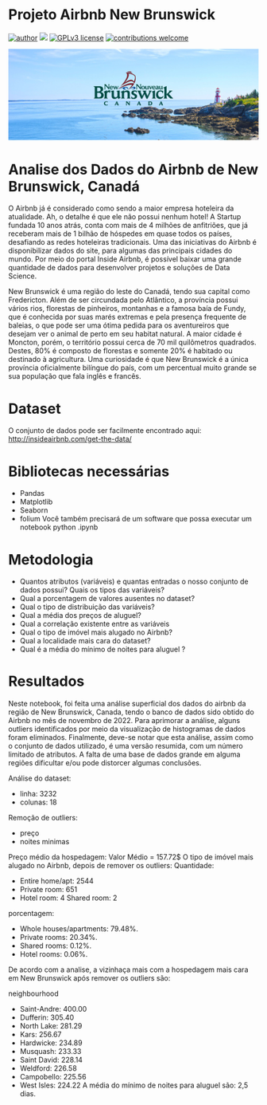 # Projeto Airbnb New Brunswick
[![author](https://img.shields.io/badge/author-Wallison-red.svg)](https://www.linkedin.com/in/wallison-borges-48312516a/) [![](https://img.shields.io/badge/python-3.7+-blue.svg)](https://www.python.org/downloads/release/python-365/) [![GPLv3 license](https://img.shields.io/badge/License-GPLv3-blue.svg)](http://perso.crans.org/besson/LICENSE.html) [![contributions welcome](https://img.shields.io/badge/contributions-welcome-brightgreen.svg?style=flat)](https://github.com/IsWallison/Project_airbnb/issues)

<p align="center">
  <img src="nb.jpg" >
</p>

# Analise dos Dados do Airbnb de New Brunswick, Canadá

O Airbnb já é considerado como sendo a maior empresa hoteleira da atualidade. Ah, o detalhe é que ele não possui nenhum hotel!
A Startup fundada 10 anos atrás, conta com mais de 4 milhões de anfitriões, que já receberam mais de 1 bilhão de hóspedes em quase todos os países, desafiando as redes hoteleiras tradicionais.
Uma das iniciativas do Airbnb é disponibilizar dados do site, para algumas das principais cidades do mundo. Por meio do portal Inside Airbnb, é possível baixar uma grande quantidade de dados para desenvolver projetos e soluções de Data Science.

New Brunswick é uma região do leste do Canadá, tendo sua capital como Fredericton. Além de ser circundada pelo Atlântico, a província possui vários rios, florestas de pinheiros, montanhas e a famosa baía de Fundy, que é conhecida por suas marés extremas e pela presença frequente de baleias, o que pode ser uma ótima pedida para os aventureiros que desejam ver o animal de perto em seu habitat natural.
A maior cidade é Moncton, porém, o território possui cerca de 70 mil quilômetros quadrados. Destes, 80% é composto de florestas e somente 20% é habitado ou destinado à agricultura. Uma curiosidade é que New Brunswick é a única província oficialmente bilíngue do país, com um percentual muito grande se sua população que fala inglês e francês.

# Dataset
O conjunto de dados pode ser facilmente encontrado aqui: http://insideairbnb.com/get-the-data/

# Bibliotecas necessárias

* Pandas
* Matplotlib
* Seaborn 
* folium 
Você também precisará de um software que possa executar um notebook python .ipynb

# Metodologia

* Quantos atributos (variáveis) e quantas entradas o nosso conjunto de dados possui? Quais os tipos das variáveis?
* Qual a porcentagem de valores ausentes no dataset?
* Qual o tipo de distribuição das variáveis?
* Qual a média dos preços de aluguel?
* Qual a correlação existente entre as variáveis
* Qual o tipo de imóvel mais alugado no Airbnb?
* Qual a localidade mais cara do dataset?
* Qual é a média do mínimo de noites para aluguel ?

# Resultados
Neste notebook, foi feita uma análise superficial dos dados do airbnb da região de New Brunswick, Canada, tendo o banco de dados sido obtido do Airbnb no mês de novembro de 2022. Para aprimorar a análise, alguns outliers identificados por meio da visualização de histogramas de dados foram eliminados. Finalmente, deve-se notar que esta análise, assim como o conjunto de dados utilizado, é uma versão resumida, com um número limitado de atributos. A falta de uma base de dados grande em alguma regiões dificultar e/ou pode distorcer algumas conclusões.

Análise do dataset:
* linha: 3232
* colunas: 18

Remoção de outliers:
* preço
* noites minimas

Preço médio da hospedagem:
Valor Médio = 157.72$
O tipo de imóvel mais alugado no Airbnb, depois de remover os outliers: Quantidade:

* Entire home/apt: 2544
* Private room: 651
* Hotel room: 4
Shared room: 2

porcentagem:
* Whole houses/apartments: 79.48%.
* Private rooms: 20.34%.
* Shared rooms: 0.12%.
* Hotel rooms: 0.06%.

De acordo com a analise, a vizinhaça mais com a hospedagem mais cara em New Brunswick após remover os outliers são:

neighbourhood
* Saint-Andre: 400.00
* Dufferin: 305.40
* North Lake: 281.29
* Kars: 256.67
* Hardwicke: 234.89
* Musquash: 233.33
* Saint David: 228.14
* Weldford: 226.58
* Campobello: 225.56
* West Isles: 224.22
A média do mínimo de noites para aluguel são: 2,5 dias.
